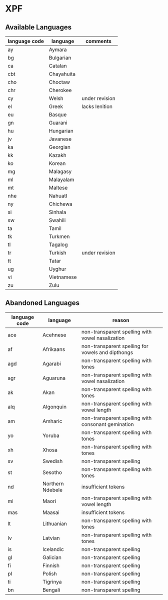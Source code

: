 # XPF

## Available Languages
| language code | language  | comments      |
|---------------|-----------| --------------|
| ay            | Aymara    |
| bg            | Bulgarian |
| ca            | Catalan   |
| cbt           | Chayahuita|
| cho           | Choctaw   |               |
| chr           | Cherokee  |
| cy            | Welsh     | under revision|
| el            | Greek     | lacks lenition|
| eu            | Basque    |
| gn            | Guarani   |
| hu            | Hungarian |
| jv            | Javanese  |
| ka            | Georgian  |
| kk            | Kazakh    |
| ko            | Korean    |
| mg            | Malagasy  |
| ml            | Malayalam |               |
| mt            | Maltese   |
| nhe           | Nahuatl   |
| ny            | Chichewa  |
| si            | Sinhala   |
| sw            | Swahili   |
| ta            | Tamil     |
| tk            | Turkmen   |
| tl            | Tagalog   |
| tr            | Turkish   | under revision|
| tt            | Tatar     |
| ug            | Uyghur    |
| vi            | Vietnamese|
| zu            | Zulu      |


## Abandoned Languages
| language code | language         | reason                                     |
|---------------|------------------|--------------------------------------------|
| ace | Acehnese         | non-transparent spelling with vowel nasalization                  |
| af | Afrikaans        | non-transparent spelling for vowels and dipthongs                  |
| agd | Agarabi         | non-transparent spelling with tones        |
| agr | Aguaruna        | non-transparent spelling with vowel nasalization               |
| ak | Akan             | non-transparent spelling with tones        |
| alq | Algonquin       | non-transparent spelling with vowel length |
| am |Amharic           | non-transparent spelling with consonant gemination                    |
| yo | Yoruba           | non-transparent spelling with tones        |
| xh | Xhosa            | non-transparent spelling with tones        |
| sv | Swedish          | non-transparent spelling                   |
| st | Sesotho          | non-transparent spelling with tones        |
| nd | Northern Ndebele | insufficient tokens                        |
| mi | Maori            | non-transparent spelling with vowel length |
| mas | Maasai           | insufficient tokens                        |
| lt |Lithuanian        | non-transparent spelling with tones         |
| lv |Latvian           | non-transparent spelling with tones         |
| is | Icelandic        | non-transparent spelling                   |
| gl | Galician         | non-transparent spelling                   |
| fi | Finnish          | non-transparent spelling                   |
| pl |Polish            | non-transparent spelling                    |
| ti  |Tigrinya          | non-transparent spelling  |                  
| bn |Bengali           | non-transparent spelling                   |

